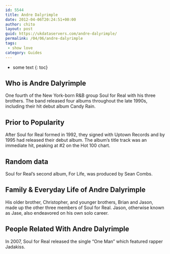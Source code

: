 ```yaml
---
id: 5544
title: Andre Dalyrimple
date: 2012-04-06T20:24:51+00:00
author: chito
layout: post
guid: https://ukdataservers.com/andre-dalyrimple/
permalink: /04/06/andre-dalyrimple
tags:
 - show love
category: Guides
---
```


* some text
{: toc}
          
          
## Who is  Andre Dalyrimple
                  
                  
                  
One fourth of the New York-born R&B group Soul for Real with his three brothers. The band released four albums throughout the late 1990s, including their hit debut album Candy Rain.
                  
                
                
                
## Prior to Popularity 
                  
                  
                  
After Soul for Real formed in 1992, they signed with Uptown Records and by 1995 had released their debut album. The album&#8217;s title track was an immediate hit, peaking at #2 on the Hot 100 chart.
                  
                
                
                
## Random data 
                  
                  
                  
Soul for Real&#8217;s second album, For Life, was produced by Sean Combs.
                  
                
                
                
## Family & Everyday Life of Andre Dalyrimple
                  
                  
                  
His older brother, Christopher, and younger brothers, Brian and Jason, made up the other three members of Soul for Real. Jason, otherwise known as Jase, also endeavored on his own solo career.
                  
                
                
                
## People Related With  Andre Dalyrimple
                  
                  
                  
In 2007, Soul for Real released the single &#8220;One Man&#8221; which featured rapper Jadakiss.
                  
                
              
            
          
          
          
    
    
  
